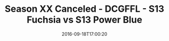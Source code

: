 ---
title: Season XX Canceled - DCGFFL - S13 Fuchsia vs S13 Power Blue
teams-score:
- team: _teams/s13-fuchsia.md
  score:
- team: _teams/s13-power-blue.md
  score: 7
mvp: S. Boylan (Fuchsia); D. Haney (P. Blue)
game-ball: S. Tackney (Fuchsia); T. Baggett (P. Blue)
season: 13
week: 2
date: '2016-09-18T17:00:20'
pageid: season-13-week-2-september-18-2016-4815-vs-4824
---